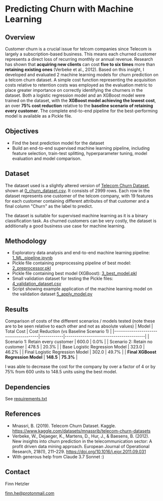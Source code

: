 # Predicting Churn with Machine Learning

## Overview
Customer churn is a crucial issue for telcom companies since Telecom is largely a subscription-based business. This means each churned customer represents a direct loss of recurring monthly or annual revenue. Research has shown that **acquiring new clients** can cost **five to six times** more than **retaining existing ones** (Verbeke et al., 2012). Based on this insight, I developed and evaluated 2 machine learning models for churn prediction on a telcom churn dataset. A simple cost function representing the acquisition costs relative to retention costs was employed as the evaluation metric to place greater importance on correctly identifying the churners in the dataset. Both a logistic regression model and an XGBoost model were trained on the dataset, with the **XGBoost model achieving the lowest cost**, an over **75% cost reduction** relative to the **baseline scenario of retaining every customer**. The complete end-to-end pipeline for the best-performing model is available as a Pickle file.

## Objectives
- Find the best prediction model for the dataset
- Build an end-to-end supervised machine learning pipeline, including feature selection, train-test splitting, hyperparameter tuning, model evaluation and model comparison.

## Dataset
The dataset used is a slightly altered version of [Telecom Churn Dataset](https://www.kaggle.com/datasets/mnassrib/telecom-churn-datasets), shown at [0_churn_dataset.csv](0_churn_dataset.csv). It consists of 2999 rows. Each row in the dataset represents one customer of the telcom company, with 19 features for each customer containing different attributes of that customer and a final column "Churn" as the label to predict.

The dataset is suitable for supervised machine learning as it is a binary classification task. As churned customers can be very costly, the dataset is additionally a good business use case for machine learning.

## Methodology
- Exploratory data analysis and end-to-end machine learning pipeline: [1_ML_pipeline.ipynb](1_ML_pipeline.ipynb)
- Pickle file containing preprocessing pipeline of best model: [2_preprocessor.pkl](2_preprocessor.pkl) 
- Pickle file containing best model (XGBoost): [3_best_model.pkl](3_best_model.pkl)
- Small validation dataset for testing the Pickle files: [4_validation_dataset.csv](4_validation_dataset.csv)
- Script showing example application of the machine learning model on the validation dataset
[5_apply_model.py](5_apply_model.py)

## Results
Comparison of costs of the different scenarios / models tested (note these are to be seen relative to each other and not as absolute values)
| Model                                 | Total Cost | Cost Reduction (vs Baseline Scenario 1) |
|---------------------------------------|------------|-----------------------------------------|
| Scenario 1: Retain every customer     | 600.0      | 0.0%                                    |
| Scenario 2: Retain no customer        | 478.5      | 20.3%                                   |
| Base Logistic Regression Model        | 323.0      | 46.2%                                   |
| Final Logistic Regression Model       | 302.0      | 49.7%                                   |
| **Final XGBoost Regression Model**    | **148.5**  | **75.3%**                               |

I was able to decrease the cost for the company by over a factor of 4 or by 75% from 600 units to 148.5 units using the best model.

## Dependencies
See [requirements.txt](requirements.txt)

## References
- Mnassri, B. (2019). Telecom Churn Dataset. Kaggle. https://www.kaggle.com/datasets/mnassrib/telecom-churn-datasets
- Verbeke, W., Dejaeger, K., Martens, D., Hur, J., & Baesens, B. (2012). New insights into churn prediction in the telecommunication sector: A profit driven data mining approach. European Journal of Operational Research, 218(1), 211–229. https://doi.org/10.1016/j.ejor.2011.09.031
- With generous help from Claude 3.7 Sonnet :)

## Contact
Finn Hetzler

finn.he@protonmail.com
